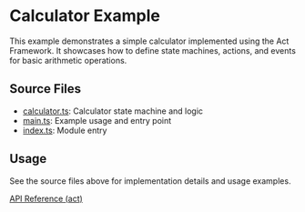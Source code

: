 # Calculator Example

This example demonstrates a simple calculator implemented using the Act Framework. It showcases how to define state machines, actions, and events for basic arithmetic operations.

## Source Files

- [calculator.ts](../../../libs/act-examples/src/calculator/calculator.ts): Calculator state machine and logic
- [main.ts](../../../libs/act-examples/src/calculator/main.ts): Example usage and entry point
- [index.ts](../../../libs/act-examples/src/calculator/index.ts): Module entry

## Usage

See the source files above for implementation details and usage examples.

[API Reference (act)](../api/act.src)
